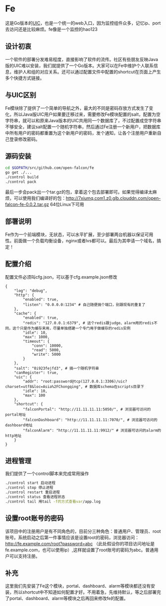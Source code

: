 # Fe

这是Go版本的[UIC](http://ulricqin.com/project/uic/)，也是一个统一的web入口，因为监控组件众多，记忆ip、port去访问还是比较麻烦。fe像是一个监控的hao123

## 设计初衷

一个软件的部署分发难易程度，直接影响了软件的流传。社区有些朋友反映Java版的UIC难以安装，我们就提供了一个Go版本。大家可以在Fe中维护个人联系信息，维护人和组的对应关系。还可以通过配置文件中配置的shortcut在页面上产生多个快捷方式链接。

## 与UIC区别

Fe模块除了提供了一个简单的导航之外，最大的不同是密码存放方式发生了变化，所以Java版UIC用户如果要迁移过来，需要修改Fe模块配置的salt，配置为空字符串，就可以和原来Java版本的UIC共用同一个数据库了，不过配置成空字符串不够安全，建议salt配置一个随机字符串，然后通过Fe注册一个新用户，把数据库中所有用户的密码都重置为这个新用户的密码，发个通知，让各个注册用户重新自己登录修改密码。

## 源码安装

```bash
cd $GOPATH/src/github.com/open-falcon/fe
go get ./...
./control build
./control pack
```

最后一步会pack出一个tar.gz的包，拿着这个包去部署即可。如果觉得编译太麻烦，可以使用我们编译好的包：http://7xiumq.com1.z0.glb.clouddn.com/open-falcon-fe-0.0.2.tar.gz 64位Linux下可用

## 部署说明

Fe作为一个前端模块，无状态，可以水平扩展，至少部署两台机器以保证可用性。前面做一个负载均衡设备，nginx或者lvs都可以。最后为其申请一个域名，搞定！

## 配置介绍

配置文件必须叫cfg.json，可以基于cfg.example.json修改

```
{
    "log": "debug",
    "http": {
        "enabled": true,
        "listen": "0.0.0.0:1234" # 自己随便搞个端口，别跟现有的重复了
    },
    "cache": {
        "enabled": true,
        "redis": "127.0.0.1:6379", # 这个redis跟judge、alarm用的redis不同，这个只是作为缓存来用，尽量单独搭建一个专门用于做缓存的redis实例
        "idle": 10,
        "max": 1000,
        "timeout": {
            "conn": 10000,
            "read": 5000,
            "write": 5000
        }
    },
    "salt": "0i923fejfd3", # 搞一个随机字符串
    "canRegister": true,
    "uic": {
        "addr": "root:password@tcp(127.0.0.1:3306)/uic?charset=utf8&loc=Asia%2FChongqing", # 数据库schema在scripts目录下
        "idle": 10,
        "max": 100
    },
    "shortcut": {
        "falconPortal": "http://11.11.11.11:5050/", # 浏览器可访问的portal地址
        "falconDashboard": "http://11.11.11.11:7070/", # 浏览器可访问的dashboard地址
        "falconAlarm": "http://11.11.11.11:9912/" # 浏览器可访问的alarm的http地址
    }
}
```

## 进程管理

我们提供了一个control脚本来完成常用操作

```bash
./control start 启动进程
./control stop 停止进程
./control restart 重启进程
./control status 查看进程状态
./control tail 用tail -f的方式查看var/app.log
```

## 设置root账号的密码

该项目中的注册用户是有不同角色的，目前分三种角色：普通用户、管理员、root账号。系统启动之后第一件事情应该是设置root的密码，浏览器访问：http://fe.example.com/root?password=abc （此处假设你的项目访问地址是fe.example.com，也可以使用ip）,这样就设置了root账号的密码为abc。普通用户可以支持注册。

## 补充

这里我们先安装了Fe这个模块，portal、dashboard、alarm等模块都还没有安装，所以shortcut中不知道如何配置才好。不用着急，先维持默认，等之后部署完了portal、dashboard、alarm等模块之后再回来修改fe的配置。


